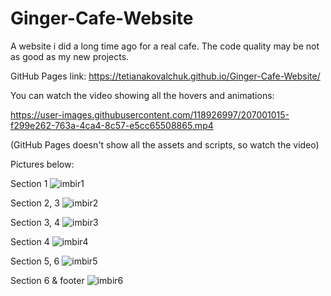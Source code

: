 # Ginger-Cafe-Website
A website i did a long time ago for a real cafe. The code quality may be not as good as my new projects.

GitHub Pages link: https://tetianakovalchuk.github.io/Ginger-Cafe-Website/


You can watch the video showing all the hovers and animations:

https://user-images.githubusercontent.com/118926997/207001015-f299e262-763a-4ca4-8c57-e5cc65508865.mp4

(GitHub Pages doesn't show all the assets and scripts, so watch the video)

Pictures below:

Section 1
![imbir1](https://user-images.githubusercontent.com/118926997/207001038-f737c5ed-16ae-484b-8ccb-c8aa15588894.png)

Section 2, 3
![imbir2](https://user-images.githubusercontent.com/118926997/207001056-4b756056-1929-4012-ac6e-8999c41dddd8.png)

Section 3, 4
![imbir3](https://user-images.githubusercontent.com/118926997/207001067-47a20524-b789-4a79-852c-abe0c867ea9d.png)

Section 4
![imbir4](https://user-images.githubusercontent.com/118926997/207001076-4bd947bc-f157-4dc9-af9e-2bfb9005ed97.png)

Section 5, 6
![imbir5](https://user-images.githubusercontent.com/118926997/207001087-cad08c4a-b117-4d86-8d86-a67b01102e75.png)

Section 6 & footer
![imbir6](https://user-images.githubusercontent.com/118926997/207001100-920c9846-7069-4b13-8f04-eae103894fa9.png)

